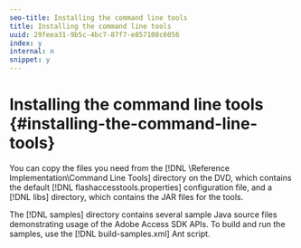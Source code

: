 ```yaml
---
seo-title: Installing the command line tools
title: Installing the command line tools
uuid: 29feea31-9b5c-4bc7-87f7-e857108c6056
index: y
internal: n
snippet: y
---
```


# Installing the command line tools  {#installing-the-command-line-tools}

You can copy the files you need from the [!DNL \Reference Implementation\Command Line Tools] directory on the DVD, which contains the default [!DNL flashaccesstools.properties] configuration file, and a [!DNL libs] directory, which contains the JAR files for the tools.

The [!DNL samples] directory contains several sample Java source files demonstrating usage of the Adobe Access SDK APIs. To build and run the samples, use the [!DNL build-samples.xml] Ant script. 
